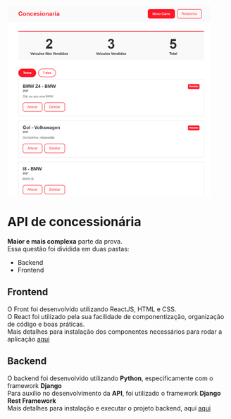 ![enter image description here](https://raw.githubusercontent.com/d-napoli/tinnova-backend-test/main/5-Cars-API/media/Front-End-Screen-Main.png)
<br>
# API de concessionária
**Maior e mais complexa** parte da prova.<br>
Essa questão foi dividida em duas pastas:<br>

- Backend
- Frontend<br>

## Frontend
O Front foi desenvolvido utilizando ReactJS, HTML e CSS.<br>
O React foi utilizado pela sua facilidade de componentização, organização de código e boas práticas.<br>
Mais detalhes para instalação dos componentes necessários para rodar a aplicação [aqui](https://github.com/d-napoli/tinnova-backend-test/tree/main/5-Cars-API/front-end/veiculos-concesionaria)

## Backend
O backend foi desenvolvido utilizando **Python**, especificamente com o framework **Django**<br>
Para auxílio no desenvolvimento da **API**, foi utilizado o framework **Django Rest Framework**<br>
Mais detalhes para instalação e executar o projeto backend, aqui [aqui](https://github.com/d-napoli/tinnova-backend-test/tree/main/5-Cars-API/back-end)